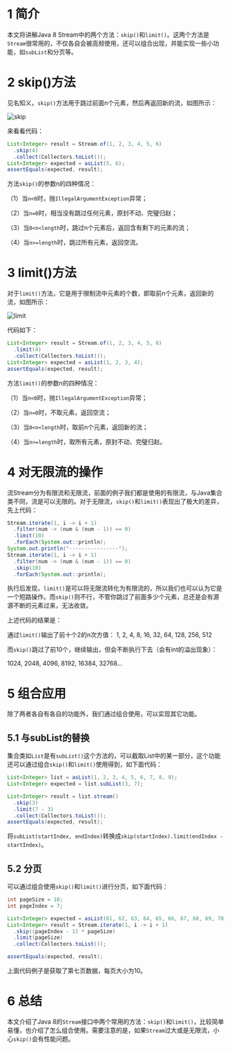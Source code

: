 # 1 简介

本文将讲解Java 8 Stream中的两个方法：`skip()`和`limit()`。这两个方法是`Stream`很常用的，不仅各自会被高频使用，还可以组合出现，并能实现一些小功能，如`subList`和分页等。



# 2 skip()方法

见名知义，`skip()`方法用于跳过前面n个元素，然后再返回新的流，如图所示：

![skip](https://pkslow.oss-cn-shenzhen.aliyuncs.com/images/201912/stream.skip.png)

来看看代码：

```java
List<Integer> result = Stream.of(1, 2, 3, 4, 5, 6)
  .skip(4)
  .collect(Collectors.toList());
List<Integer> expected = asList(5, 6);
assertEquals(expected, result);
```



方法`skip()`的参数n的四种情况：

（1）当`n<0`时，抛`IllegalArgumentException`异常；

（2）当`n=0`时，相当没有跳过任何元素，原封不动、完璧归赵；

（3）当`0<n<length`时，跳过n个元素后，返回含有剩下的元素的流；

（4）当`n>=length`时，跳过所有元素，返回空流。



# 3 limit()方法

对于`limit()`方法，它是用于限制流中元素的个数，即取前n个元素，返回新的流，如图所示：

![limit](https://pkslow.oss-cn-shenzhen.aliyuncs.com/images/201912/stream.limit.png)



代码如下：

```java
List<Integer> result = Stream.of(1, 2, 3, 4, 5, 6)
  .limit(4)
  .collect(Collectors.toList());
List<Integer> expected = asList(1, 2, 3, 4);
assertEquals(expected, result);
```

方法`limit()`的参数n的四种情况：

（1）当`n<0`时，抛`IllegalArgumentException`异常；

（2）当`n=0`时，不取元素，返回空流；

（3）当`0<n<length`时，取前n个元素，返回新的流；

（4）当`n>=length`时，取所有元素，原封不动、完璧归赵。



# 4 对无限流的操作

流Stream分为有限流和无限流，前面的例子我们都是使用的有限流，与Java集合类不同，流是可以无限的。对于无限流，`skip()`和`limit()`表现出了极大的差异，先上代码：

```java
Stream.iterate(1, i -> i + 1)
  .filter(num -> (num & (num - 1)) == 0)
  .limit(10)
  .forEach(System.out::println);
System.out.println("----------------");
Stream.iterate(1, i -> i + 1)
  .filter(num -> (num & (num - 1)) == 0)
  .skip(10)
  .forEach(System.out::println);
```

执行后发现，`limit()`是可以将无限流转化为有限流的，所以我们也可以认为它是一个短路操作。而`skip()`则不行，不管你跳过了前面多少个元素，总还是会有源源不断的元素过来，无法收敛。

上述代码的结果是：

通过`limit()`输出了前十个2的n次方值：
1, 2, 4, 8, 16, 32, 64, 128, 256, 512

而`skip()`跳过了前10个，继续输出，但会不断执行下去（会有int的溢出现象）：

1024, 2048, 4096, 8192, 16384, 32768...



# 5 组合应用

除了两者各自有各自的功能外，我们通过组合使用，可以实现其它功能。

## 5.1 与subList的替换

集合类如`List`是有`subList()`这个方法的，可以截取List中的某一部分，这个功能还可以通过组合`skip()`和`limit()`使用得到，如下面代码：

```java
List<Integer> list = asList(1, 2, 3, 4, 5, 6, 7, 8, 9);
List<Integer> expected = list.subList(3, 7);

List<Integer> result = list.stream()
  .skip(3)
  .limit(7 - 3)
  .collect(Collectors.toList());
assertEquals(expected, result);
```

将`subList(startIndex, endIndex)`转换成`skip(startIndex).limit(endIndex - startIndex)`。



## 5.2 分页

可以通过组合使用`skip()`和`limit()`进行分页，如下面代码：

```java
int pageSize = 10;
int pageIndex = 7;

List<Integer> expected = asList(61, 62, 63, 64, 65, 66, 67, 68, 69, 70);
List<Integer> result = Stream.iterate(1, i -> i + 1)
  .skip((pageIndex - 1) * pageSize)
  .limit(pageSize)
  .collect(Collectors.toList());

assertEquals(expected, result);
```

上面代码例子是获取了第七页数据，每页大小为10。



# 6 总结

本文介绍了Java 8的`Stream`接口中两个常用的方法：`skip()`和`limit()`，比较简单易懂，也介绍了怎么组合使用。需要注意的是，如果`Stream`过大或是无限流，小心`skip()`会有性能问题。


